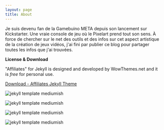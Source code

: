```yaml
---
layout: page
title: About
---
```


Je suis devenu fan de la Gamebuino META depuis son lancement sur Kickstarter. Une vraie console de jeu où le Pixelart prend tout son sens. À force de chercher sur le net des outils et des infos sur cet aspect artistique de la création de jeux vidéos, j'ai fini par publier ce blog pour partager toutes les infos que j'ai trouvées.

**License & Download**

"Affiliates" for Jekyll is designed and developed by WowThemes.net and it is *free* for personal use.

<a href="https://github.com/wowthemesnet/affiliates-jekyll-theme/archive/master.zip" target="_blank">Download - Affiliates Jekyll Theme</a>

![jekyll template mediumish]({{site.baseurl}}/assets/images/theme1.jpg)

![jekyll template mediumish]({{site.baseurl}}/assets/images/theme2.jpg)

![jekyll template mediumish]({{site.baseurl}}/assets/images/theme3.jpg)

![jekyll template mediumish]({{site.baseurl}}/assets/images/theme4.jpg)

